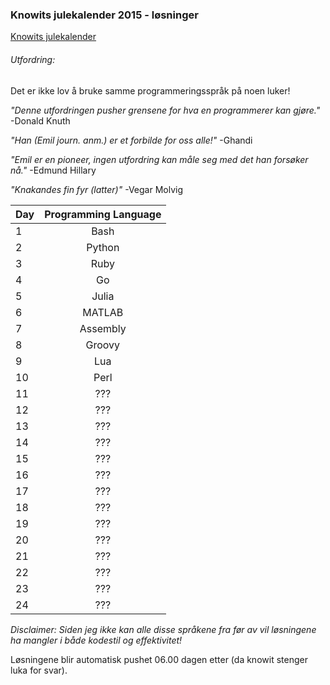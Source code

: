 ### Knowits julekalender 2015 - løsninger
[Knowits julekalender](https://julekalender.knowit.no)


###### Utfordring:
Det er ikke lov å bruke samme programmeringsspråk på noen luker!

_"Denne utfordringen pusher grensene for hva en programmerer kan gjøre."_
-Donald Knuth

_"Han (Emil journ. anm.) er et forbilde for oss alle!"_ 
-Ghandi

_"Emil er en pioneer, ingen utfordring kan måle seg med det han forsøker nå."_
-Edmund Hillary

_"Knakandes fin fyr (latter)"_
-Vegar Molvig


| Day        | Programming Language |
| ---------- |:--------------------:|
| 1          | Bash                 | 
| 2          | Python               |
| 3          | Ruby                 |
| 4          | Go                   |
| 5          | Julia                |
| 6          | MATLAB               |
| 7          | Assembly             |
| 8          | Groovy               |
| 9          | Lua                  |
| 10         | Perl                 |
| 11         | ???                  |
| 12         | ???                  |
| 13         | ???                  |
| 14         | ???                  |
| 15         | ???                  |
| 16         | ???                  |
| 17         | ???                  |
| 18         | ???                  |
| 19         | ???                  |
| 20         | ???                  |
| 21         | ???                  |
| 22         | ???                  |
| 23         | ???                  |
| 24         | ???                  |

_Disclaimer: Siden jeg ikke kan alle disse språkene fra før av vil løsningene ha
mangler i både kodestil og effektivitet!_

Løsningene blir automatisk pushet 06.00 dagen etter (da knowit stenger luka for
svar).
